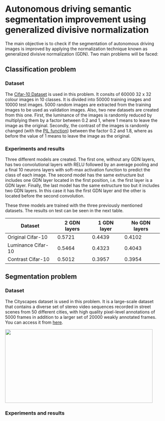 # Autonomous driving semantic segmentation improvement using generalized divisive normalization

The main objective is to check if the segmentation of autonomous driving images is improved by applying the normalization technique known as generalized divisive normalization (GDN). Two main problems will be faced:

## Classification problem

### Dataset

The [Cifar-10 Dataset](https://www.cs.toronto.edu/~kriz/cifar.html) is used in this problem. It consits of 60000 32 x 32 colour images in 10 classes. It is divided into 50000 training images and 10000 test images. 5000 random images are extracted from the training images to be used as validation images. Also, two new datasets are created from this one. First, the luminance of the images is randomly reduced by multiplying them by a factor between 0.2 and 1, where 1 means to leave the image as the original. Secondly, the contrast of the images is randomly changed (with the [PIL function](https://pillow.readthedocs.io/en/stable/reference/ImageEnhance.html)) between the factor 0.2 and 1.8, where as before the value of 1 means to leave the image as the original.

### Experiments and results

Three different models are created. The first one, without any GDN layers, has two convolutional layers with RELU followed by an average pooling and a final 10 neurons layers with soft-max activation function to predict the class of each image. The second model has the same extructure but includes one GDN layer located in the first position, i.e. the first layer is a GDN layer. Finally, the last model has the same extructure too but it includes two GDN layers. In this case it has the first GDN layer and the other is located before the second convolution.

These three models are trained with the three previously mentioned datasets. The results on test can be seen in the next table.

| Dataset            | 2 GDN layers | 1 GDN layer | No GDN layers |
|--------------------|--------------|-------------|---------------|
| Original Cifar-10  |    0.5721    |    0.4439   |    0.4102     |
| Luminance Cifar-10 |    0.5464    |    0.4323   |    0.4043     |
| Contrast Cifar-10  |    0.5012    |    0.3957   |    0.3954     |


## Segmentation problem

### Dataset

The Cityscapes dataset is used in this problem. It is a large-scale dataset that contains a diverse set of stereo video sequences recorded in street scenes from 50 different cities, with high quality pixel-level annotations of 5000 frames in addition to a larger set of 20000 weakly annotated frames. You can access it from [here](https://www.cityscapes-dataset.com/).

<p>
    <img src="https://i.imgur.com/50UFABF.jpg" width="480" height="240" />
</p>


### Experiments and results
